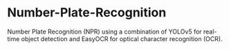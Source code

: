 # Number-Plate-Recognition
Number Plate Recognition (NPR) using a combination of YOLOv5 for real-time object detection and EasyOCR for optical character recognition (OCR).
